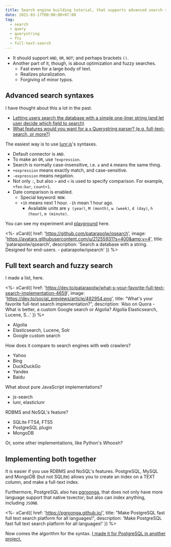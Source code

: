 ```yaml
---
title: Search engine building tutorial, that supports advanced search syntaxes
date: 2021-03-17T00:00:00+07:00
tag:
  - search
  - query
  - querystring
  - fts
  - full-text-search
---
```


- It should support `AND`, `OR`, `NOT`; and perhaps brackets `()`.
- Another part of it, though, is about optimization and fuzzy searches.
  - Fast even for a large body of text.
  - Realizes pluralization.
  - Forgiving of minor typos.

<!-- excerpt -->

## Advanced search syntaxes

I have thought about this a lot in the past.

- [Letting users search the database with a simple one-liner string (and let user decide which field to search)](https://dev.to/patarapolw/letting-users-search-the-database-with-a-simple-one-liner-string-and-let-user-decide-which-field-to-search-242n)
- [What features would you want for a `q` Querystring parser? (e.g. full-text-search, or more?)](https://dev.to/patarapolw/what-features-would-you-want-for-a-querystring-parser-e-g-full-text-search-or-more-370)

The easiest way is to use [lunr.js](https://lunrjs.com/guides/searching.html)'s syntaxes.

- Default connector is `AND`.
- To make an `OR`, use `?expression`.
- Search is normally case-insensitive, i.e. `a` and `A` means the same thing.
- `+expression` means exactly match, and case-sensitive.
- `-expression` means negation.
- Not only `:`, but also `>` and `<` is used to specify comparison. For example, `+foo:bar`, `count>1`.
- Date comparison is enabled.
  - Special keyword: `NOW`.
  - `+1h` means next 1 hour. `-1h` mean 1 hour ago.
    - Available units are `y (year)`, `M (month)`, `w (week)`, `d (day)`, `h (hour)`, `m (minute)`.

You can see my experiment and [playground](https://q2search.herokuapp.com) here.

<%- xCard({
  href: 'https://github.com/patarapolw/qsearch',
  image: 'https://avatars.githubusercontent.com/u/21255931?s=400&amp;v=4',
  title: 'patarapolw/qsearch',
  description: 'Search a database with a string. Designed for end-users. - patarapolw/qsearch'
}) %>

## Full text search and fuzzy search

I made a list, here.

<%- xCard({
  href: 'https://dev.to/patarapolw/what-s-your-favorite-full-text-search-implementation-4659',
  image: 'https://dev.to/social_previews/article/482954.png',
  title: "What's your favorite full-text search implementation?",
  description: 'Also on Quora - What is better, a custom Google search or Algolia?   Algolia Elasticsearch, Lucene, S...'
}) %>

- Algolia
- Elasticsearch, Lucene, Solr
- Google custom search

How does it compare to search engines with web crawlers?

- Yahoo
- Bing
- DuckDuckGo
- Yandex
- Baidu

What about pure JavaScript implementations?

- js-search
- lunr, elasticlunr

RDBMS and NoSQL's feature?

- SQLite FTS4, FTS5
- PostgreSQL plugin
- MongoDB

Or, some other implementations, like Python's Whoosh?

## Implementing both together

It is easier if you use RDBMS and NoSQL's features. PostgreSQL, MySQL and MongoDB (but not SQLite) allows you to create an index on a TEXT column, and make a full-text index.

Furthermore, PostgreSQL also has [pgroonga](https://pgroonga.github.io/), that does not only have more language support that native tsvector; but also can index anything, including `JSONB`.

<%- xCard({
  href: 'https://pgroonga.github.io/',
  title: "Make PostgreSQL fast full text search platform for all languages!",
  description: 'Make PostgreSQL fast full text search platform for all languages!'
}) %>

Now comes the algorithm for the syntax. [I made it for PostgreSQL in another project.](https://github.com/patarapolw/cjclub/blob/9f9c47260e7471d64e3def0c86cc3fea0ac36669/packages/server/src/util/token.ts#L16)
